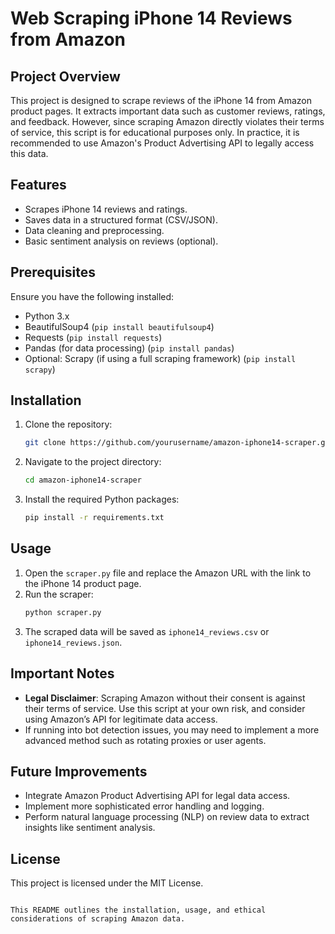 # Web Scraping iPhone 14 Reviews from Amazon

## Project Overview
This project is designed to scrape reviews of the iPhone 14 from Amazon product pages. It extracts important data such as customer reviews, ratings, and feedback. However, since scraping Amazon directly violates their terms of service, this script is for educational purposes only. In practice, it is recommended to use Amazon's Product Advertising API to legally access this data.

## Features
- Scrapes iPhone 14 reviews and ratings.
- Saves data in a structured format (CSV/JSON).
- Data cleaning and preprocessing.
- Basic sentiment analysis on reviews (optional).

## Prerequisites
Ensure you have the following installed:
- Python 3.x
- BeautifulSoup4 (`pip install beautifulsoup4`)
- Requests (`pip install requests`)
- Pandas (for data processing) (`pip install pandas`)
- Optional: Scrapy (if using a full scraping framework) (`pip install scrapy`)

## Installation
1. Clone the repository:
   ```bash
   git clone https://github.com/yourusername/amazon-iphone14-scraper.git
   ```
2. Navigate to the project directory:
   ```bash
   cd amazon-iphone14-scraper
   ```
3. Install the required Python packages:
   ```bash
   pip install -r requirements.txt
   ```

## Usage
1. Open the `scraper.py` file and replace the Amazon URL with the link to the iPhone 14 product page.
2. Run the scraper:
   ```bash
   python scraper.py
   ```
3. The scraped data will be saved as `iphone14_reviews.csv` or `iphone14_reviews.json`.

## Important Notes
- **Legal Disclaimer**: Scraping Amazon without their consent is against their terms of service. Use this script at your own risk, and consider using Amazon’s API for legitimate data access.
- If running into bot detection issues, you may need to implement a more advanced method such as rotating proxies or user agents.

## Future Improvements
- Integrate Amazon Product Advertising API for legal data access.
- Implement more sophisticated error handling and logging.
- Perform natural language processing (NLP) on review data to extract insights like sentiment analysis.

## License
This project is licensed under the MIT License.
```

This README outlines the installation, usage, and ethical considerations of scraping Amazon data.
